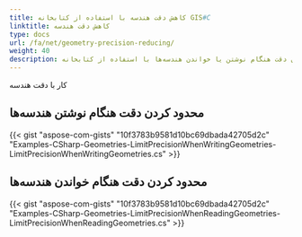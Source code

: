```yaml
---
title: کاهش دقت هندسه با استفاده از کتابخانه GIS#C
linktitle: کاهش دقت هندسه
type: docs
url: /fa/net/geometry-precision-reducing/
weight: 40
description: محدود کردن دقت هنگام نوشتن یا خواندن هندسه‌ها با استفاده از کتابخانه GIS#C.
---
```


کار با دقت هندسه

## **محدود کردن دقت هنگام نوشتن هندسه‌ها**
{{< gist "aspose-com-gists" "10f3783b9581d10bc69dbada42705d2c" "Examples-CSharp-Geometries-LimitPrecisionWhenWritingGeometries-LimitPrecisionWhenWritingGeometries.cs" >}}
## **محدود کردن دقت هنگام خواندن هندسه‌ها**
{{< gist "aspose-com-gists" "10f3783b9581d10bc69dbada42705d2c" "Examples-CSharp-Geometries-LimitPrecisionWhenReadingGeometries-LimitPrecisionWhenReadingGeometries.cs" >}}
